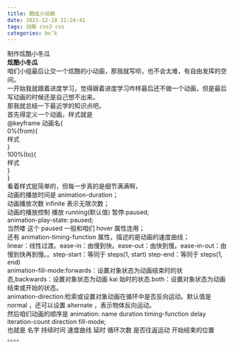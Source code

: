 ```yaml
---
title: 酷炫小动画
date: 2021-12-18 11:24:41
tags: 动画 css3 css
categories: bo‘k
---
```


<!--more-->

制作炫酷小冬瓜  
**炫酷小冬瓜**  
咱们小组最后让交一个炫酷的小动画，那我就写呗，也不会太难，有自由发挥的空间。  
一开始我就跟着进度学习，觉得跟着进度学习咋样最后还不做一个动画，但是最后写动画的时候还是自己想不出来。  
那我就总结一下最近学的知识点吧。  
首先得定义一个动画，样式就是  
\@keyframe 动画名\{<!-- -->  
0\%\(from\)\{<!-- -->  
样式  
\}  
100\%\(to\)\{<!-- -->  
样式  
\}  
\}  
看着样式挺简单的，但每一步真的是细节满满啊，  
动画的播放时间是 animation-duration；  
动画播放次数 infinite 表示无限次数；  
动画的播放控制 播放 running\(默认值\) 暂停:paused;  
animation-play-state: paused;  
当然喽 这个 paused 一般和咱们 hover 属性连用；  
还有 animation-timing-function 属性，描述的是动画的速度曲线；  
linear：线性过渡。ease-in：由慢到快。ease-out：由快到慢。ease-in-out：由慢到快再到慢。。step-start：等同于 steps\(1, start\) step-end：等同于 steps\(1, end\)  
animation-fill-mode:forwards：设置对象状态为动画结束时的状态,backwards：设置对象状态为动画 kai 始时的状态.both：设置对象状态为动画结束或开始的状态。  
animation-direction:检索或设置对象动画在循环中是否反向运动。默认值是 normal ，还可以设置 alternate ，表示物体反向运动。  
然后咱们动画的顺序是 animation: name duration timing-function delay iteration-count direction fill-mode;  
也就是 名字 持续时间 速度曲线 延时 循环次数 是否往返运动 开始结束的位置 。。。。
